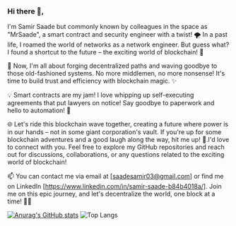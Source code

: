 ### Hi there 👋,

I'm Samir Saade but commonly known by colleagues in the space as "MrSaade", a smart contract and security engineer with a twist! 🌪️ In a past life, I roamed the world of networks as a network engineer. But guess what? I found a shortcut to the future – the exciting world of blockchain! 🚀

🔗 Now, I'm all about forging decentralized paths and waving goodbye to those old-fashioned systems. No more middlemen, no more nonsense! It's time to build trust and efficiency with blockchain magic. ✨

💡 Smart contracts are my jam! I love whipping up self-executing agreements that put lawyers on notice! Say goodbye to paperwork and hello to automation! 📝

🌐 Let's ride this blockchain wave together, creating a future where power is in our hands – not in some giant corporation's vault. If you're up for some blockchain adventures and a good laugh along the way, hit me up! 🌟.I'd love to connect with you. Feel free to explore my GitHub repositories and reach out for discussions, collaborations, or any questions related to the exciting world of blockchain!

📫 You can contact me via email at [saadesamir03@gmail.com]  or find me on LinkedIn [https://www.linkedin.com/in/samir-saade-b84b4018a/]. Join me on this epic journey, and let's decentralize the world, one block at a time! 💪😎





[![Anurag's GitHub stats](https://github-readme-stats.vercel.app/api?username=Mr-Saade)](https://github.com/anuraghazra/github-readme-stats)
![Top Langs](https://github-readme-stats.vercel.app/api/top-langs/?username=Mr-Saade&layout=compact)


